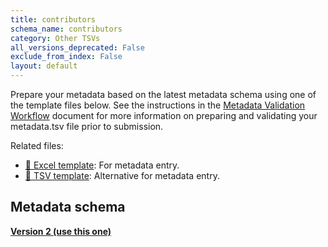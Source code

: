```yaml
---
title: contributors
schema_name: contributors
category: Other TSVs
all_versions_deprecated: False
exclude_from_index: False
layout: default
---
```

Prepare your metadata based on the latest metadata schema using one of the template files below. See the instructions in the [Metadata Validation Workflow](https://docs.google.com/document/d/1lfgiDGbyO4K4Hz1FMsJjmJd9RdwjShtJqFYNwKpbcZY) document for more information on preparing and validating your metadata.tsv file prior to submission.

Related files:


- [📝 Excel template](https://raw.githubusercontent.com/hubmapconsortium/dataset-metadata-spreadsheet/main/contributors/latest/contributors.xlsx): For metadata entry.
- [📝 TSV template](https://raw.githubusercontent.com/hubmapconsortium/dataset-metadata-spreadsheet/main/contributors/latest/contributors.tsv): Alternative for metadata entry.




## Metadata schema


<summary><a href="https://openview.metadatacenter.org/templates/https:%2F%2Frepo.metadatacenter.org%2Ftemplates%2F94dae6f8-0756-4ab0-a47b-138e446a9501"><b>Version 2 (use this one)</b></a></summary>



<br>


